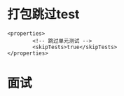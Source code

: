 # 打包跳过test
```
<properties>
        <!-- 跳过单元测试 -->
        <skipTests>true</skipTests>
</properties>

```
# 面试